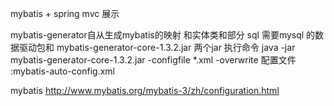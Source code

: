 mybatis + spring mvc 展示

mybatis-generator自从生成mybatis的映射 和实体类和部分 sql
需要mysql 的数据驱动包和 mybatis-generator-core-1.3.2.jar 两个jar
执行命令
java -jar mybatis-generator-core-1.3.2.jar -configfile *.xml -overwrite
配置文件 :mybatis-auto-config.xml

mybatis http://www.mybatis.org/mybatis-3/zh/configuration.html


